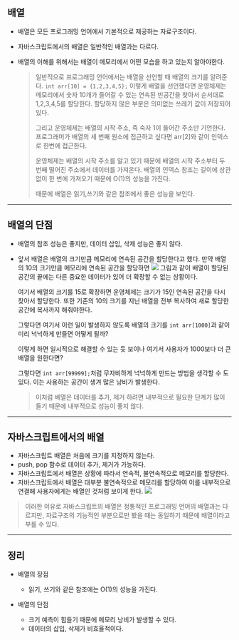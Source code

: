 ## 배열

- 배열은 모든 프로그래밍 언어에서 기본적으로 제공하는 자료구조이다.
- 자바스크립트에서의 배열은 일반적인 배열과는 다르다.
- 배열의 이해를 위해서는 배열이 메모리에서 어떤 모습을 하고 있는지 알아야한다.

  > 일반적으로 프로그래밍 언어에서는 배열을 선언할 때 배열의 크기를 알려준다.
  > `int arr[10] = {1,2,3,4,5};`
  > 이렇게 배열을 선언했다면 운영체제는 메모리에서
  > 숫자 10개가 들어갈 수 있는 연속된 빈공간을 찾아서 순서대로 1,2,3,4,5를 할당한다.
  > 할당하지 않은 부분은 의미없는 쓰레기 값이 저장되어있다.
  >
  > 그리고 운영체제는 배열의 시작 주소, 즉 숙자 1이 들어간 주소만 기언한다.
  > 프로그래머가 배열의 세 번째 원소에 접근하고 싶다면
  > arr[2]와 같이 인덱스로 한번에 접근한다.
  >
  > 운영체제는 배열의 시작 주소를 알고 있기 때문에
  > 배열의 시작 주소부터 두 번째 떨어진 주소에서 데이터를 가져온다.
  > 배열의 인덱스 참조는 길이에 상관없이 한 번에 가져오기 때문에
  > O(1)의 성능을 가진다.
  >
  > 때문에 배열은 읽기,쓰기와 같은 참조에서 좋은 성능을 보인다.

---

## 배열의 단점

- 배열의 참조 성능은 좋지만, 데이터 삽입, 삭제 성능은 좋지 않다.
- 앞서 배열은 배열의 크기만큼 메모리에 연속된 공간을 할당한다고 했다.
  만약 배열의 10의 크기만큼 메모리에 연속된 공간을 할당하면
  ![](https://velog.velcdn.com/images/kingmo/post/fef2b53e-94ab-4441-81a3-dcbc70f1d005/image.png)
  그림과 같이 배열이 할당된 공간의 끝에는 다른 중요한 데이터가 있어
  더 확장할 수 없는 상황이다.

  여기서 배열의 크기를 15로 확장하면 운영체제는 크기가 15인 연속된 공간을
  다시 찾아서 할당한다.
  또한 기존의 10의 크기를 지닌 배열을 전부 복사하여 새로 할당한 공간에
  복사까지 해줘야한다.

  그렇다면 여기서 이런 일이 발생하지 않도록
  배열의 크기를 `int arr[1000]`과 같이 미리 넉넉하게 만들면 어떻게 될까?

  이렇게 하면 일시적으로 해결할 수 있는 듯 보이나
  여기서 사용자가 1000보다 더 큰 배열을 원한다면?

  그렇다면 `int arr[99999];`처럼 무자비하게 넉넉하게 만드는 방법을 생각할 수 도있다.
  이는 사용하는 공간이 생겨 많은 낭비가 발생한다.

  > 이처럼 배열은 데이터를 추가, 제거 하려면 내부적으로 필요한 단계가 많이 들기 때문에
  > 내부적으로 성능이 좋지 않다.

---

## 자바스크립트에서의 배열

- 자바스크립트 배열은 처음에 크기를 지정하지 않는다.
- push, pop 함수로 데이터 추가, 제거가 가능하다.
- 자바스크립트에서 배열은 상황에 따라서 연속적, 불연속적으로 메모리를 할당한다.
- 자바스크립트에서 배열은 대부분 불연속적으로 메모리를 할당하여 이를 내부적으로 연결해
  사용자에게는 배열인 것처럼 보이게 한다.
  ![](https://velog.velcdn.com/images/kingmo/post/674947ff-b5c6-4bbb-95cc-07cc1915fcdd/image.png)

> 이러한 이유로 자바스크립트의 배열은 정통적인 프로그래밍 언어의 배열과는 다르지만,
> 자료구조의 기능적인 부분으로만 봤을 때는 동일하기 때문에 배열이라고 부를 수 있다.

---

## 정리

- 배열의 장점

  - 읽기, 쓰기와 같은 참조에는 O(1)의 성능을 가진다.

- 배열의 단점
  - 크기 예측이 힘들기 때문에 메모리 낭비가 발생할 수 있다.
  - 데이터의 삽입, 삭제가 비효율적이다.
